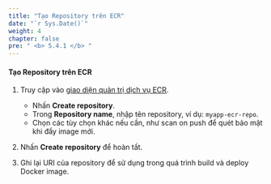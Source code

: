 ```yaml
---
title: "Tạo Repository trên ECR"
date: "`r Sys.Date()`"
weight: 4
chapter: false
pre: " <b> 5.4.1 </b> "
---
```


#### Tạo Repository trên ECR

1. Truy cập vào [giao diện quản trị dịch vụ ECR](https://console.aws.amazon.com/ecr/home).
   - Nhấn **Create repository**.
   - Trong **Repository name**, nhập tên repository, ví dụ: `myapp-ecr-repo`.
   - Chọn các tùy chọn khác nếu cần, như scan on push để quét bảo mật khi đẩy image mới.

2. Nhấn **Create repository** để hoàn tất.

3. Ghi lại URI của repository để sử dụng trong quá trình build và deploy Docker image.
